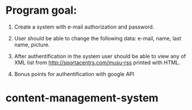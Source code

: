 # Program goal:

1. Create a system with e-mail authorization and password.


2. User should be able to change the following data:
   e-mail, name, last name, picture.


3. After authentification in the system user should be able to view
   any of XML list from http://sportacentrs.com/musu-rss printed with
   HTML.


4. Bonus points for authentification with google API
# content-management-system
